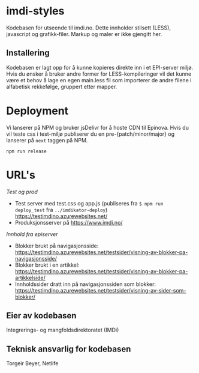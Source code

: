 # imdi-styles

Kodebasen for utseende til imdi.no. Dette innholder stilsett (LESS), javascript og grafikk-filer. Markup og maler er ikke gjengitt her.

## Installering

Kodebasen er lagt opp for å kunne kopieres direkte inn i et EPI-server miljø. Hvis du ønsker å bruker andre former for LESS-kompileringer vil det kunne være et behov å lage en egen main.less fil som importerer de andre filene i alfabetisk rekkefølge, gruppert etter mapper.

# Deployment

Vi lanserer på NPM og bruker jsDelivr for å hoste CDN til Epinova.
Hvis du vil teste css i test-miljø publiserer du en pre-{patch/minor/major} og lanserer på `next` taggen på NPM.

```
npm run release
```

# URL's

_Test og prod_

- Test server med test.css og app.js (publiseres fra `$ npm run deploy_test` fra `../imdikator-deploy`) https://testimdino.azurewebsites.net/
- Produksjonsserver på https://www.imdi.no/

_Innhold fra episerver_

- Blokker brukt på navigasjonsside: https://testimdino.azurewebsites.net/testsider/visning-av-blokker-pa-navigasjonsside/
- Blokker brukt i en artikkel: https://testimdino.azurewebsites.net/testsider/visning-av-blokker-pa-artikkelside/
- Innholdssider dratt inn på navigasjonssiden som blokker: https://testimdino.azurewebsites.net/testsider/visning-av-sider-som-blokker/

## Eier av kodebasen

Integrerings- og mangfoldsdirektoratet (IMDi)

## Teknisk ansvarlig for kodebasen

Torgeir Beyer, Netlife 

